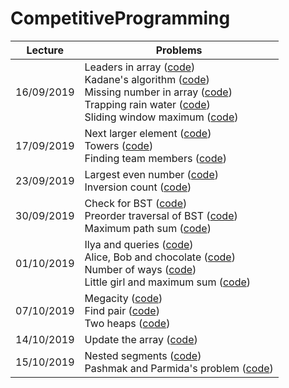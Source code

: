 # CompetitiveProgramming

| Lecture       | Problems      |
| ------------- | ------------- |
|  16/09/2019   | Leaders in array ([code](https://github.com/laurab1/CompetitiveProgramming/blob/master/leaders2.cpp))<br/> Kadane's algorithm ([code](https://github.com/laurab1/CompetitiveProgramming/blob/master/kadane.cpp))<br/> Missing number in array ([code](https://github.com/laurab1/CompetitiveProgramming/blob/master/missing_num.cpp))<br/> Trapping rain water ([code](https://github.com/laurab1/CompetitiveProgramming/blob/master/trapping_rain.cpp))<br/> Sliding window maximum ([code](https://github.com/laurab1/CompetitiveProgramming/blob/master/sliding_window_max.cpp)) |
|  17/09/2019   |  Next larger element ([code](https://github.com/laurab1/CompetitiveProgramming/blob/master/next_larger_el.cpp))<br/> Towers ([code](https://github.com/laurab1/CompetitiveProgramming/blob/master/towers.cpp))<br/> Finding team members ([code](https://github.com/laurab1/CompetitiveProgramming/blob/master/finding_team_members.cpp)) |
|  23/09/2019   |  Largest even number ([code](https://github.com/laurab1/CompetitiveProgramming/blob/master/linear_largest_even_number.cpp)) <br/> Inversion count ([code](https://github.com/laurab1/CompetitiveProgramming/blob/master/inversion_count.cpp)) |
|  30/09/2019   |  Check for BST ([code](https://github.com/laurab1/CompetitiveProgramming/blob/master/check_for_BST.cpp)) <br/> Preorder traversal of BST ([code](https://github.com/laurab1/CompetitiveProgramming/blob/master/Preorder_traversal_BST.cpp)) <br/> Maximum path sum ([code](https://github.com/laurab1/CompetitiveProgramming/blob/master/max_path_sum.cpp)) |
|  01/10/2019   |  Ilya and queries ([code](https://github.com/laurab1/CompetitiveProgramming/blob/master/Ilya_and_queries.cpp)) <br/> Alice, Bob and chocolate ([code](https://github.com/laurab1/CompetitiveProgramming/blob/master/alice_and_bob.cpp)) <br/> Number of ways ([code](https://github.com/laurab1/CompetitiveProgramming/blob/master/number_of_ways.cpp)) <br/> Little girl and maximum sum ([code](https://github.com/laurab1/CompetitiveProgramming/blob/master/little_girl.cpp)) <br/> |
|  07/10/2019   |  Megacity ([code](https://github.com/laurab1/CompetitiveProgramming/blob/master/megacity.cpp)) <br/> Find pair ([code](https://github.com/laurab1/CompetitiveProgramming/blob/master/find_pair.cpp)) <br/> Two heaps ([code](https://github.com/laurab1/CompetitiveProgramming/blob/master/two_heaps.cpp)) <br/> |
|  14/10/2019   |  Update the array ([code](https://github.com/laurab1/CompetitiveProgramming/blob/master/update_array2.cpp)) <br/> |
|  15/10/2019   |  Nested segments ([code](https://github.com/laurab1/CompetitiveProgramming/blob/master/nested_segments.cpp)) <br/> Pashmak and Parmida's problem ([code](https://github.com/laurab1/CompetitiveProgramming/blob/master/pashmak.cpp)) <br/> |